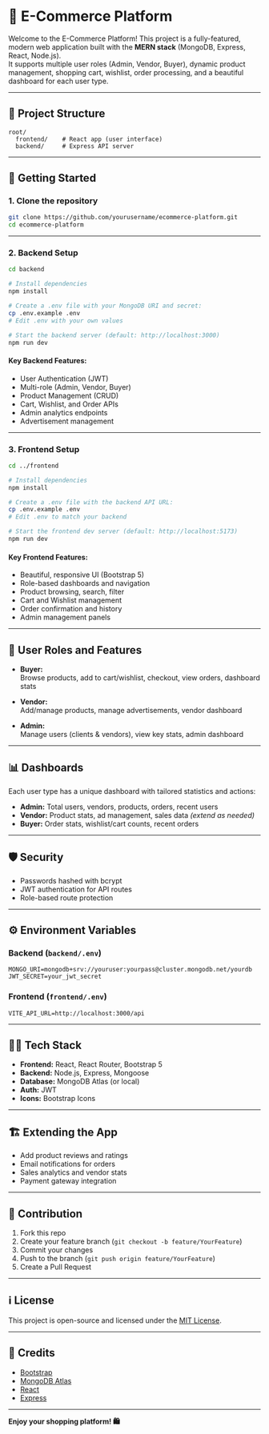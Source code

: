 # 🛒 E-Commerce Platform

Welcome to the E-Commerce Platform! This project is a fully-featured, modern web application built with the **MERN stack** (MongoDB, Express, React, Node.js).  
It supports multiple user roles (Admin, Vendor, Buyer), dynamic product management, shopping cart, wishlist, order processing, and a beautiful dashboard for each user type.

---

## 📂 Project Structure

```
root/
  frontend/    # React app (user interface)
  backend/     # Express API server
```

---

## 🚀 Getting Started

### 1. Clone the repository

```bash
git clone https://github.com/yourusername/ecommerce-platform.git
cd ecommerce-platform
```

---

### 2. Backend Setup

```bash
cd backend

# Install dependencies
npm install

# Create a .env file with your MongoDB URI and secret:
cp .env.example .env
# Edit .env with your own values

# Start the backend server (default: http://localhost:3000)
npm run dev
```

#### **Key Backend Features:**
- User Authentication (JWT)
- Multi-role (Admin, Vendor, Buyer)
- Product Management (CRUD)
- Cart, Wishlist, and Order APIs
- Admin analytics endpoints
- Advertisement management

---

### 3. Frontend Setup

```bash
cd ../frontend

# Install dependencies
npm install

# Create a .env file with the backend API URL:
cp .env.example .env
# Edit .env to match your backend

# Start the frontend dev server (default: http://localhost:5173)
npm run dev
```

#### **Key Frontend Features:**
- Beautiful, responsive UI (Bootstrap 5)
- Role-based dashboards and navigation
- Product browsing, search, filter
- Cart and Wishlist management
- Order confirmation and history
- Admin management panels

---

## 👤 User Roles and Features

- **Buyer:**  
  Browse products, add to cart/wishlist, checkout, view orders, dashboard stats

- **Vendor:**  
  Add/manage products, manage advertisements, vendor dashboard

- **Admin:**  
  Manage users (clients & vendors), view key stats, admin dashboard

---

## 📊 Dashboards

Each user type has a unique dashboard with tailored statistics and actions:
- **Admin:** Total users, vendors, products, orders, recent users
- **Vendor:** Product stats, ad management, sales data *(extend as needed)*
- **Buyer:** Order stats, wishlist/cart counts, recent orders

---

## 🛡️ Security

- Passwords hashed with bcrypt
- JWT authentication for API routes
- Role-based route protection

---

## ⚙️ Environment Variables

### Backend (`backend/.env`)

```
MONGO_URI=mongodb+srv://youruser:yourpass@cluster.mongodb.net/yourdb
JWT_SECRET=your_jwt_secret
```

### Frontend (`frontend/.env`)

```
VITE_API_URL=http://localhost:3000/api
```

---

## 🧑‍💻 Tech Stack

- **Frontend:** React, React Router, Bootstrap 5
- **Backend:** Node.js, Express, Mongoose
- **Database:** MongoDB Atlas (or local)
- **Auth:** JWT
- **Icons:** Bootstrap Icons

---

## 🏗️ Extending the App

- Add product reviews and ratings
- Email notifications for orders
- Sales analytics and vendor stats
- Payment gateway integration

---

## 🤝 Contribution

1. Fork this repo
2. Create your feature branch (`git checkout -b feature/YourFeature`)
3. Commit your changes
4. Push to the branch (`git push origin feature/YourFeature`)
5. Create a Pull Request

---

## ℹ️ License

This project is open-source and licensed under the [MIT License](LICENSE).

---

## 🙏 Credits

- [Bootstrap](https://getbootstrap.com/)
- [MongoDB Atlas](https://www.mongodb.com/cloud/atlas)
- [React](https://react.dev/)
- [Express](https://expressjs.com/)

---

**Enjoy your shopping platform! 🛍️**
